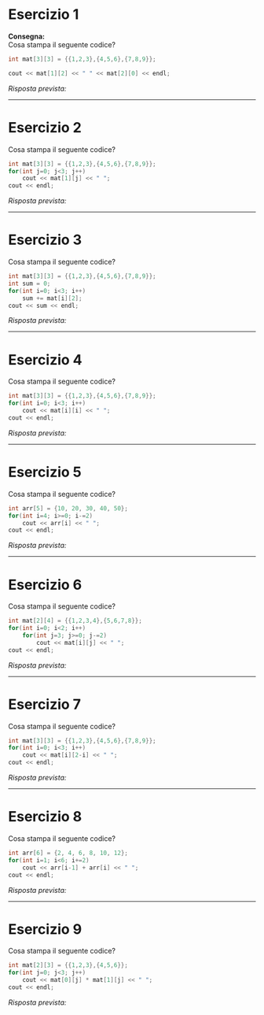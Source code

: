 # Esercizio 1

**Consegna:**  
Cosa stampa il seguente codice?

```cpp
int mat[3][3] = {{1,2,3},{4,5,6},{7,8,9}};

cout << mat[1][2] << " " << mat[2][0] << endl;
```

*Risposta prevista:*


---

# Esercizio 2
Cosa stampa il seguente codice?

```cpp
int mat[3][3] = {{1,2,3},{4,5,6},{7,8,9}};
for(int j=0; j<3; j++)
    cout << mat[1][j] << " ";
cout << endl;
```

*Risposta prevista:*


---

# Esercizio 3
Cosa stampa il seguente codice?

```cpp
int mat[3][3] = {{1,2,3},{4,5,6},{7,8,9}};
int sum = 0;
for(int i=0; i<3; i++)
    sum += mat[i][2];
cout << sum << endl;
```

*Risposta prevista:*


---

# Esercizio 4
Cosa stampa il seguente codice?

```cpp
int mat[3][3] = {{1,2,3},{4,5,6},{7,8,9}};
for(int i=0; i<3; i++)
    cout << mat[i][i] << " ";
cout << endl;
```

*Risposta prevista:*


---

# Esercizio 5
Cosa stampa il seguente codice?

```cpp
int arr[5] = {10, 20, 30, 40, 50};
for(int i=4; i>=0; i-=2)
    cout << arr[i] << " ";
cout << endl;
```
 
*Risposta prevista:*


---

# Esercizio 6
Cosa stampa il seguente codice?

```cpp
int mat[2][4] = {{1,2,3,4},{5,6,7,8}};
for(int i=0; i<2; i++)
    for(int j=3; j>=0; j-=2)
        cout << mat[i][j] << " ";
cout << endl;
```

*Risposta prevista:*


---

# Esercizio 7
Cosa stampa il seguente codice?

```cpp
int mat[3][3] = {{1,2,3},{4,5,6},{7,8,9}};
for(int i=0; i<3; i++)
    cout << mat[i][2-i] << " ";
cout << endl;
```
 
*Risposta prevista:*


---

# Esercizio 8
Cosa stampa il seguente codice?

```cpp
int arr[6] = {2, 4, 6, 8, 10, 12};
for(int i=1; i<6; i+=2)
    cout << arr[i-1] + arr[i] << " ";
cout << endl;
```
  
*Risposta prevista:*


---

# Esercizio 9
Cosa stampa il seguente codice?

```cpp
int mat[2][3] = {{1,2,3},{4,5,6}};
for(int j=0; j<3; j++)
    cout << mat[0][j] * mat[1][j] << " ";
cout << endl;
```

*Risposta prevista:*
